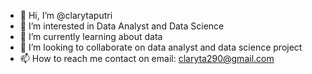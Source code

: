 - 👋 Hi, I’m @clarytaputri
- 👀 I’m interested in Data Analyst and Data Science
- 🌱 I’m currently learning about data 
- 💞️ I’m looking to collaborate on data analyst and data science project
- 📫 How to reach me contact on email: claryta290@gmail.com

<!---
clarytaputri/clarytaputri is a ✨ special ✨ repository because its `README.md` (this file) appears on your GitHub profile.
You can click the Preview link to take a look at your changes.
--->
